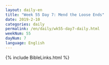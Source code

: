 ```yaml
---
layout: daily-en
title: "Week 55 Day 7: Mend the Loose Ends"
date: 2019-2-10 
categories: daily
permalink: /en/daily/wk55-day7-daily.html
weekNum: 55
dayNum: 7
language: English
---
```


{% include BibleLinks.html %} 
